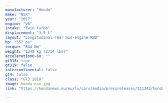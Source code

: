 ```yaml
---
manufacturer: "Honda"
make: "NSX"
year: "2017"
engine: "V6"
intake: "Twin turbo"
displacement: "3.5 L"
layout: "Longitudinal rear mid-engine RWD"
hp: "557 ps"
torque: "644 Nm"
weight: "1240 kg (2734 lbs)"
acceleration0-60: ""
gt318: true
gt319: false
intercontinental: false
gt4: false
class: "GT3 2018"
image: honda-nsx.jpg
link: "https://hondanews.eu/eu/lv/cars/media/pressreleases/111343/honda-launches-global-nsx-gt3-customer-racing-programme#:~:text=The%20NSX%20GT3%20has%20been,race%20and%20test%20mileage%20completed."

---
```


